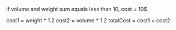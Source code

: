 if volume and weight sum equals less than 10,
cost = 10$.


cost1 = weight * 1.2
cost2 = volume * 1.2
totalCost = cost1 + cost2
